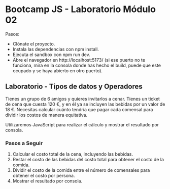 # Bootcamp JS - Laboratorio Módulo 02 

Pasos:

- Clónate el proyecto.
- Instala las dependencias con npm install.
- Ejecuta el sandbox con npm run dev.
- Abre el navegador en http://localhost:5173/ (si ese puerto no te funciona, mira en la consola donde has hecho el build, puede que este ocupado y se haya abierto en otro puerto).



## Laboratorio - Tipos de datos y Operadores 
Tienes un grupo de 6 amigos y quieres invitarlos a cenar. Tienes un ticket de cena que cuesta 120 €, y en él ya se incluyen las bebidas por un valor de 18 €. Necesitas calcular cuánto tendría que pagar cada comensal para dividir los costos de manera equitativa.

Utilizaremos JavaScript para realizar el cálculo y mostrar el resultado por consola.

### Pasos a Seguir
1. Calcular el costo total de la cena, incluyendo las bebidas.
2. Restar el costo de las bebidas del costo total para obtener el costo de la comida.
3. Dividir el costo de la comida entre el número de comensales para obtener el costo por persona.
4. Mostrar el resultado por consola.